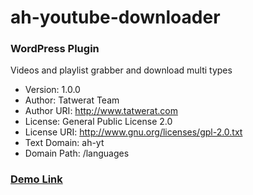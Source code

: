 # ah-youtube-downloader
### WordPress Plugin
Videos and playlist grabber and download multi types

 * Version:           1.0.0
 * Author:            Tatwerat Team
 * Author URI:        http://www.tatwerat.com
 * License:           General Public License 2.0
 * License URI:       http://www.gnu.org/licenses/gpl-2.0.txt
 * Text Domain:       ah-yt
 * Domain Path:       /languages
 
 ### [Demo Link](http://www.tatwerat.com/demo/envato-wp/youtube-downloader)  

